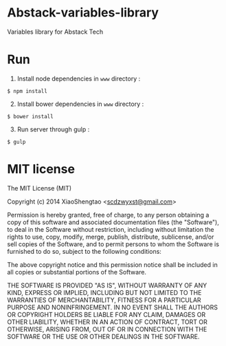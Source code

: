 Abstack-variables-library
=========================

Variables library for Abstack Tech

Run
===

1. Install node dependencies in `www` directory : 

  ````
  $ npm install
  ````
2. Install bower dependencies in `www` directory :

  ````
  $ bower install
  ````
3. Run server through gulp :

  ````
  $ gulp
  ````

MIT license
===========

The MIT License (MIT)

Copyright (c) 2014 XiaoShengtao &lt;scdzwyxst@gmail.com&gt;

Permission is hereby granted, free of charge, to any person obtaining a copy
of this software and associated documentation files (the "Software"), to deal
in the Software without restriction, including without limitation the rights
to use, copy, modify, merge, publish, distribute, sublicense, and/or sell
copies of the Software, and to permit persons to whom the Software is
furnished to do so, subject to the following conditions:

The above copyright notice and this permission notice shall be included in all
copies or substantial portions of the Software.

THE SOFTWARE IS PROVIDED "AS IS", WITHOUT WARRANTY OF ANY KIND, EXPRESS OR
IMPLIED, INCLUDING BUT NOT LIMITED TO THE WARRANTIES OF MERCHANTABILITY,
FITNESS FOR A PARTICULAR PURPOSE AND NONINFRINGEMENT. IN NO EVENT SHALL THE
AUTHORS OR COPYRIGHT HOLDERS BE LIABLE FOR ANY CLAIM, DAMAGES OR OTHER
LIABILITY, WHETHER IN AN ACTION OF CONTRACT, TORT OR OTHERWISE, ARISING FROM,
OUT OF OR IN CONNECTION WITH THE SOFTWARE OR THE USE OR OTHER DEALINGS IN THE
SOFTWARE.
